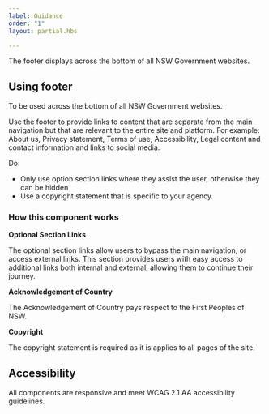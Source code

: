 ```yaml
---
label: Guidance
order: "1"
layout: partial.hbs

---
```

The footer displays across the bottom of all NSW Government websites.

## Using footer

To be used across the bottom of all NSW Government websites.

Use the footer to provide links to content that are separate from the main navigation but that are relevant to the entire site and platform. For example: About us, Privacy statement, Terms of use, Accessibility, Legal content and contact information and links to social media.

Do:

* Only use option section links where they assist the user, otherwise they can be hidden
* Use a copyright statement that is specific to your agency.

### How this component works

**Optional Section Links**

The optional section links allow users to bypass the main navigation, or access external links. This section provides users with easy access to additional links both internal and external, allowing them to continue their journey.

**Acknowledgement of Country**

The Acknowledgement of Country pays respect to the First Peoples of NSW.

**Copyright**

The copyright statement is required as it is applies to all pages of the site.

## Accessibility

All components are responsive and meet WCAG 2.1 AA accessibility guidelines.